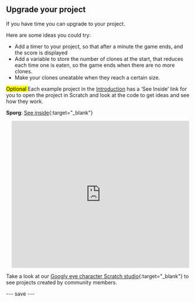 ## Upgrade your project

If you have time you can upgrade to your project. 

Here are some ideas you could try:
- Add a timer to your project, so that after a minute the game ends, and the score is displayed
- Add a variable to store the number of clones at the start, that reduces each time one is eaten, so the game ends when there are no more clones.
- Make your clones uneatable when they reach a certain size.

<mark> Optional </mark>Each example project in the [Introduction](.) has a ‘See Inside’ link for you to open the project in Scratch and look at the code to get ideas and see how they work.

**Sporg**: [See inside](https://scratch.mit.edu/projects/495865892/editor){:target="_blank"}
<div class="scratch-preview" style="margin-left: 15px;">
  <iframe allowtransparency="true" width="485" height="402" src="https://scratch.mit.edu/projects/embed/495865892/?autostart=false" frameborder="0"></iframe>
</div>

Take a look at our [Googly eye character Scratch studio](https://scratch.mit.edu/studios/29120534){:target="_blank"} to see projects created by community members.

--- save ---